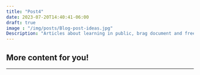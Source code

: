 ```yaml
---
title: "Post4"
date: 2023-07-20T14:40:41-06:00
draft: true
image : "/img/posts/Blog-post-ideas.jpg"
Description: "Articles about learning in public, brag document and free stuffs."
---
```


## More content for you!

---